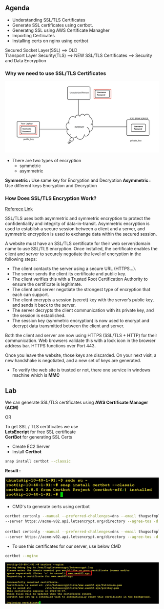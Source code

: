## Agenda
* Understanding SSL/TLS Certificates
* Generate SSL certificates using certbot.
* Generatng SSL using AWS Certificate Managher
* Importing Certiicates
* Installing certs on nginx using certbot

Secured Socket Layer(SSL) ==> OLD \
Transport Layer Security(TLS) ==> NEW
SSL/TLS Certificates ==> Security and Data Encryption
### Why we need to use SSL/TLS Certificates
![alt text](./Images/ssl_tls_cert_01.png)

* There are two types of encryption
    * symmetric
    * asymmetric

__Symmetric :__ Use same key for Encryption and Decryption
__Asymmetric :__ Use different keys Encryption and Decryption

### How Does SSL/TLS Encryption Work?
[Referece Link](https://www.f5.com/glossary/ssl-tls-encryption)

SSL/TLS uses both asymmetric and symmetric encryption to protect the confidentiality and integrity of data-in-transit. Asymmetric encryption is used to establish a secure session between a client and a server, and symmetric encryption is used to exchange data within the secured session. 

A website must have an SSL/TLS certificate for their web server/domain name to use SSL/TLS encryption. Once installed, the certificate enables the client and server to securely negotiate the level of encryption in the following steps:

* The client contacts the server using a secure URL (HTTPS…).
* The server sends the client its certificate and public key.
* The client verifies this with a Trusted Root Certification Authority to ensure the certificate is legitimate.
* The client and server negotiate the strongest type of encryption that each can support.
* The client encrypts a session (secret) key with the server’s public key, and sends it back to the server.
* The server decrypts the client communication with its private key, and the session is established.
* The session key (symmetric encryption) is now used to encrypt and decrypt data transmitted between the client and server.

Both the client and server are now using HTTPS (SSL/TLS + HTTP) for their communication. Web browsers validate this with a lock icon in the browser address bar. HTTPS functions over Port 443.

Once you leave the website, those keys are discarded. On your next visit, a new handshake is negotiated, and a new set of keys are generated.

* To verify the web site is trusted or not, there one service in windows machine which is __MMC__

## Lab
We can generate SSL/TLS certificates using __AWS Certificate Manager (ACM)__ 

OR

To get SSL / TLS certificates we use \
__LetsEncript__ for free SSL certificate \
__CertBot__ for generating SSL Certs 

* Create EC2 Server
* Install __Certbot__
```bash
snap install certbot --classic
```
__Result :__

![alt text](./Images/ssl_tls_cert_02.png)

* CMD's to generate certs using certbot
```bash
certbot certonly --manual --preferred-challenges=dns --email thugsofmpl@gmail.com --key-type rsa \
--server https://acme-v02.api.letsencrypt.org/directory --agree-tos -d *.tzpc.xyz

certbot certonly --manual --preferred-challenges=dns --email thugsofmpl@gmail.com --key-type rsa \
--server https://acme-v02.api.letsencrypt.org/directory --agree-tos -d tzpc.xyz
```

* To use this certificates for our server, use below CMD
```bash
certbot --nginx
```
![alt text](./Images/ssl_tls_cert_03.png)